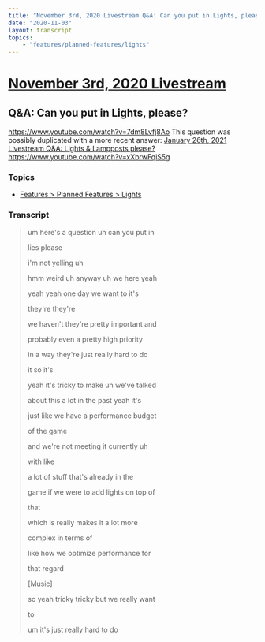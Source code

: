 ```yaml
---
title: "November 3rd, 2020 Livestream Q&A: Can you put in Lights, please?"
date: "2020-11-03"
layout: transcript
topics:
    - "features/planned-features/lights"
---
```

# [November 3rd, 2020 Livestream](../2020-11-03.md)
## Q&A: Can you put in Lights, please?
https://www.youtube.com/watch?v=7dm8Lvfj8Ao
This question was possibly duplicated with a more recent answer: [January 26th, 2021 Livestream Q&A: Lights & Lampposts please?](./yt-xXbrwFqiS5g.md) https://www.youtube.com/watch?v=xXbrwFqiS5g


### Topics
* [Features > Planned Features > Lights](../topics/features/planned-features/lights.md)

### Transcript

> um here's a question uh can you put in
>
> lies please
>
> i'm not yelling uh
>
> hmm weird uh anyway uh we here yeah
>
> yeah yeah one day we want to it's
>
> they're they're
>
> we haven't they're pretty important and
>
> probably even a pretty high priority
>
> in a way they're just really hard to do
>
> it so it's
>
> yeah it's tricky to make uh we've talked
>
> about this a lot in the past yeah it's
>
> just like we have a performance budget
>
> of the game
>
> and we're not meeting it currently uh
>
> with like
>
> a lot of stuff that's already in the
>
> game if we were to add lights on top of
>
> that
>
> which is really makes it a lot more
>
> complex in terms of
>
> like how we optimize performance for
>
> that regard
>
> [Music]
>
> so yeah tricky tricky but we really want
>
> to
>
> um it's just really hard to do
